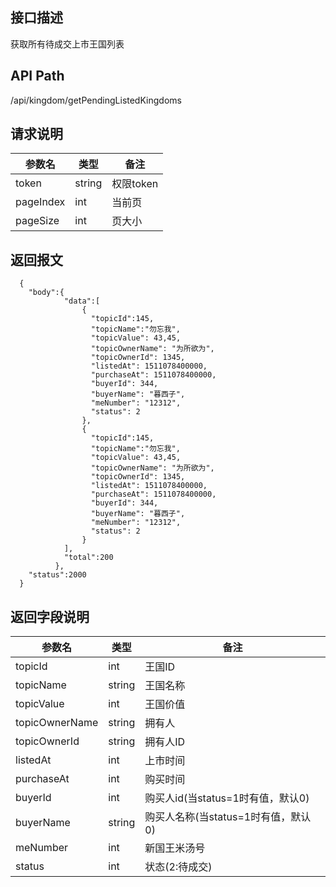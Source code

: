 ## 接口描述
获取所有待成交上市王国列表
## API Path
/api/kingdom/getPendingListedKingdoms
## 请求说明
|参数名    |类型    |备注             |
|--------- |--------|-----------------|
|token     |string  |权限token        |
|pageIndex |int     |当前页           |
|pageSize  |int     |页大小           |
## 返回报文
```
  {
    "body":{
            "data":[
                {
                  "topicId":145,
                  "topicName":"勿忘我",
                  "topicValue": 43,45,
                  "topicOwnerName": "为所欲为",
                  "topicOwnerId": 1345,
                  "listedAt": 1511078400000,
                  "purchaseAt": 1511078400000,
                  "buyerId": 344,
                  "buyerName": "暮西子",
                  "meNumber": "12312",
                  "status": 2
                },
                {
                  "topicId":145,
                  "topicName":"勿忘我",
                  "topicValue": 43,45,
                  "topicOwnerName": "为所欲为",
                  "topicOwnerId": 1345,
                  "listedAt": 1511078400000,
                  "purchaseAt": 1511078400000,
                  "buyerId": 344,
                  "buyerName": "暮西子",
                  "meNumber": "12312",
                  "status": 2
                }
            ],
            "total":200
          },
    "status":2000
  }
```
## 返回字段说明
|参数名   |类型    |备注             |
|---------|--------|-----------------|
|topicId  |int     |王国ID           |
|topicName|string  |王国名称         |
|topicValue|int    |王国价值         |
|topicOwnerName|string|拥有人        |
|topicOwnerId  |string|拥有人ID      |
|listedAt |int     |上市时间         |
|purchaseAt|int    |购买时间         |
|buyerId  |int     |购买人id(当status=1时有值，默认0)|
|buyerName|string  |购买人名称(当status=1时有值，默认0)|
|meNumber |int     |新国王米汤号     |
|status   |int     |状态(2:待成交)|